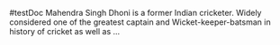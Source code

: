 #testDoc
Mahendra Singh Dhoni is a former Indian cricketer. Widely considered one of the greatest captain and Wicket-keeper-batsman in history of cricket as well as ...
